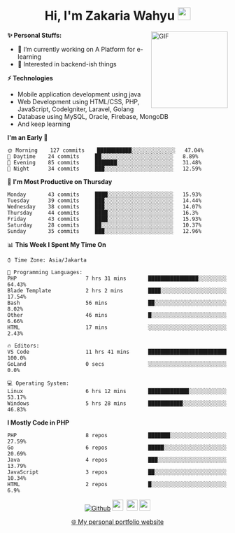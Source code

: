 <h1 align="center">Hi, I'm Zakaria Wahyu <img src="https://github.com/TheDudeThatCode/TheDudeThatCode/blob/master/Assets/Hi.gif" width="29px"></h1>

<img align="right" alt="GIF" height="175px" src="https://www.nayakapratama.co.id/wp-content/uploads/2019/07/Website-Maintenance.gif" />

**✨ Personal Stuffs:**
- 🔭 I’m currently working on A Platform for e-learning 
- 🌱 Interested in backend-ish things

**⚡ Technologies**
- Mobile application development using java
- Web Development using HTML/CSS, PHP, JavaScript, CodeIgniter, Laravel, Golang
- Database using MySQL, Oracle, Firebase, MongoDB
- And keep learning

<!--START_SECTION:waka-->
**I'm an Early 🐤** 

```text
🌞 Morning    127 commits    ███████████░░░░░░░░░░░░░░   47.04% 
🌆 Daytime    24 commits     ██░░░░░░░░░░░░░░░░░░░░░░░   8.89% 
🌃 Evening    85 commits     ███████░░░░░░░░░░░░░░░░░░   31.48% 
🌙 Night      34 commits     ███░░░░░░░░░░░░░░░░░░░░░░   12.59%

```
📅 **I'm Most Productive on Thursday** 

```text
Monday       43 commits     ████░░░░░░░░░░░░░░░░░░░░░   15.93% 
Tuesday      39 commits     ███░░░░░░░░░░░░░░░░░░░░░░   14.44% 
Wednesday    38 commits     ███░░░░░░░░░░░░░░░░░░░░░░   14.07% 
Thursday     44 commits     ████░░░░░░░░░░░░░░░░░░░░░   16.3% 
Friday       43 commits     ████░░░░░░░░░░░░░░░░░░░░░   15.93% 
Saturday     28 commits     ██░░░░░░░░░░░░░░░░░░░░░░░   10.37% 
Sunday       35 commits     ███░░░░░░░░░░░░░░░░░░░░░░   12.96%

```


📊 **This Week I Spent My Time On** 

```text
⌚︎ Time Zone: Asia/Jakarta

💬 Programming Languages: 
PHP                      7 hrs 31 mins       ████████████████░░░░░░░░░   64.43% 
Blade Template           2 hrs 2 mins        ████░░░░░░░░░░░░░░░░░░░░░   17.54% 
Bash                     56 mins             ██░░░░░░░░░░░░░░░░░░░░░░░   8.02% 
Other                    46 mins             █░░░░░░░░░░░░░░░░░░░░░░░░   6.66% 
HTML                     17 mins             ░░░░░░░░░░░░░░░░░░░░░░░░░   2.43%

🔥 Editors: 
VS Code                  11 hrs 41 mins      █████████████████████████   100.0% 
GoLand                   0 secs              ░░░░░░░░░░░░░░░░░░░░░░░░░   0.0%

💻 Operating System: 
Linux                    6 hrs 12 mins       █████████████░░░░░░░░░░░░   53.17% 
Windows                  5 hrs 28 mins       ███████████░░░░░░░░░░░░░░   46.83%

```

**I Mostly Code in PHP** 

```text
PHP                      8 repos             ███████░░░░░░░░░░░░░░░░░░   27.59% 
Go                       6 repos             █████░░░░░░░░░░░░░░░░░░░░   20.69% 
Java                     4 repos             ███░░░░░░░░░░░░░░░░░░░░░░   13.79% 
JavaScript               3 repos             ██░░░░░░░░░░░░░░░░░░░░░░░   10.34% 
HTML                     2 repos             █░░░░░░░░░░░░░░░░░░░░░░░░   6.9%

```



<!--END_SECTION:waka-->

<p align="center">
<a href="https://github.com/zakariawahyu" target="_blank"><img alt="Github" src="https://img.shields.io/badge/GitHub-%2312100E.svg?&style=for-the-badge&logo=Github&logoColor=white" /></a>
<a href="https://www.twitter.com/_zakariawahyu"><img src="https://img.shields.io/badge/twitter-%231DA1F2.svg?&style=for-the-badge&logo=twitter&logoColor=white" height=25></a> 
<a href="https://www.linkedin.com/in/zakariawahyu"><img src="https://img.shields.io/badge/linkedin-%230077B5.svg?&style=for-the-badge&logo=linkedin&logoColor=white" height=25></a> 
<a href="https://www.instagram.com/_zakariawahyu"><img src="https://img.shields.io/badge/instagram-%23E4405F.svg?&style=for-the-badge&logo=instagram&logoColor=white" height=25></a></p>
<p align="center"><a href="https://www.zakariawahyu.com">🌐 My personal portfolio website</a></p>
